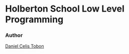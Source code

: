 # Holberton School Low Level Programming
### Author
[Daniel Celis Tobon](https://github.com/danicelistobon)
